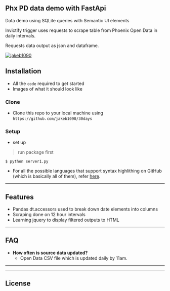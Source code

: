 ## Phx PD data demo with FastApi
Data demo using SQLite queries with Semantic UI elements

Invictify trigger uses requests to scrape table from Phoenix Open Data in daily intervals. 

Requests data output as json and dataframe. 


<a href="http:///"><img src="/" title="jakeb1090" alt="jakeb1090"></a>

## Installation

- All the `code` required to get started
- Images of what it should look like

### Clone

- Clone this repo to your local machine using `https://github.com/jakeb1090/30days`

### Setup

- set up

> run package first

```shell
$ python server1.py
```

- For all the possible languages that support syntax highlithing on GitHub (which is basically all of them), refer <a href="https://github.com/github/linguist/blob/master/lib/linguist/languages.yml" target="_blank">here</a>.

---
## Features
- Pandas dt.accessors used to break down date elements into columns
- Scraping done on 12 hour intervals
- Learning jquery to display filtered outputs to HTML

---

## FAQ

- **How often is source data updated?**
    - Open Data CSV file which is updated daily by 11am.

---



---


## License

